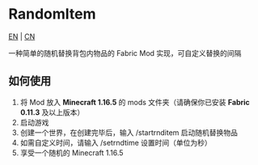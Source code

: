 # RandomItem

[EN](README.md) | [CN](README_CN.md)

一种简单的随机替换背包内物品的 Fabric Mod 实现，可自定义替换的间隔

## 如何使用

1. 将 Mod 放入 **Minecraft 1.16.5** 的 mods 文件夹（请确保你已安装 **Fabric 0.11.3** 及以上版本）
2. 启动游戏
3. 创建一个世界，在创建完毕后，输入 /startrnditem 启动随机替换物品
4. 如需自定义时间，请输入 /setrndtime <seconds> 设置时间（单位为秒）
5. 享受一个随机的 Minecraft 1.16.5
